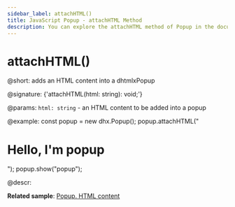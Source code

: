 ```yaml
---
sidebar_label: attachHTML()
title: JavaScript Popup - attachHTML Method 
description: You can explore the attachHTML method of Popup in the documentation of the DHTMLX JavaScript UI library. Browse developer guides and API reference, try out code examples and live demos, and download a free 30-day evaluation version of DHTMLX Suite 7.
---
```


# attachHTML()

@short: adds an HTML content into a dhtmlxPopup

@signature: {'attachHTML(html: string): void;'}

@params:
`html: string` - an HTML content to be added into a popup

@example:
const popup = new dhx.Popup();
popup.attachHTML("<h1>Hello, I'm popup</h1>");
popup.show("popup");

@descr:

**Related sample**: [Popup. HTML content](https://snippet.dhtmlx.com/ajv5qqxq)
